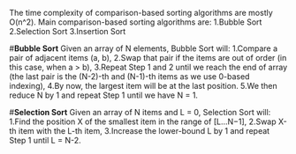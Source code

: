 The time complexity of comparison-based sorting algorithms are mostly O(n^2).
Main comparison-based sorting algorithms are:
  1.Bubble Sort
  2.Selection Sort
  3.Insertion Sort
  
  
#**Bubble Sort**
Given an array of N elements, Bubble Sort will:
  1.Compare a pair of adjacent items (a, b),
  2.Swap that pair if the items are out of order (in this case, when a > b),
  3.Repeat Step 1 and 2 until we reach the end of array (the last pair is the (N-2)-th and (N-1)-th items as we use 0-based indexing),
  4.By now, the largest item will be at the last position.
  5.We then reduce N by 1 and repeat Step 1 until we have N = 1.

#**Selection Sort**
Given an array of N items and L = 0, Selection Sort will:
  1.Find the position X of the smallest item in the range of [L...N−1],
  2.Swap X-th item with the L-th item,
  3.Increase the lower-bound L by 1 and repeat Step 1 until L = N-2.
